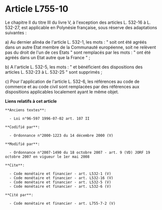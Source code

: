 # Article L755-10

Le chapitre II du titre III du livre V, à l'exception des articles L. 532-16 à L. 532-27, est applicable en Polynésie
française, sous réserve des adaptations suivantes : 

a) Au dernier alinéa de l'article L. 532-1, les mots : " soit ont été agréés dans un autre Etat membre de la Communauté
européenne, soit ne relèvent pas du droit de l'un de ces Etats " sont remplacés par les mots : " ont été agréés dans un Etat
autre que la France " ; 

b) A l'article L. 532-5, les mots : " et bénéficient des dispositions des articles L. 532-23 à L. 532-25 " sont supprimés ; 

c) Pour l'application de l'article L. 532-6, les références au code de commerce et au code civil sont remplacées par des
références aux dispositions applicables localement ayant le même objet.

**Liens relatifs à cet article**

	**Anciens textes**:

	  - Loi n°96-597 1996-07-02 art. 107 II

	**Codifié par**:

	  - Ordonnance n°2000-1223 du 14 décembre 2000 (V)

	**Modifié par**:

	  - Ordonnance n°2007-1490 du 18 octobre 2007 - art. 9 (VD) JORF 19 octobre 2007 en vigueur le 1er mai 2008

	**Cite**:

	  - Code monétaire et financier - art. L532-1 (V)
	  - Code monétaire et financier - art. L532-16 (V)
	  - Code monétaire et financier - art. L532-5 (V)
	  - Code monétaire et financier - art. L532-6 (V)

	**Cité par**:

	  - Code monétaire et financier - art. L755-7-2 (V)
